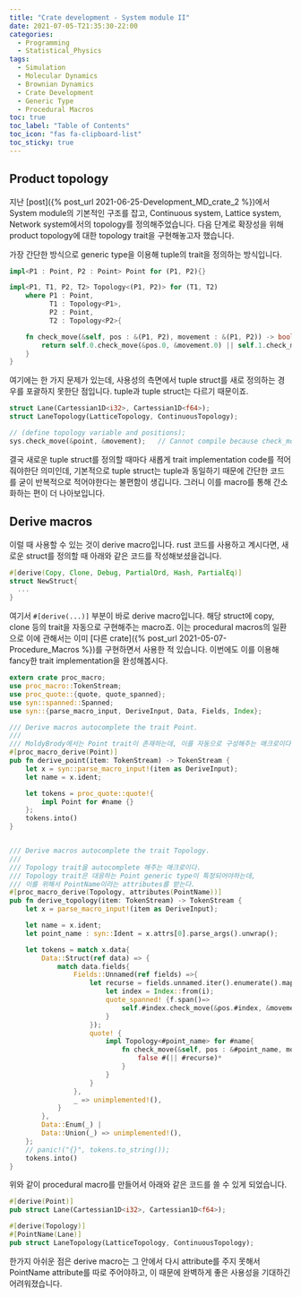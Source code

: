 ```yaml
---
title: "Crate development - System module II"
date: 2021-07-05-T21:35:30-22:00
categories:
  - Programming
  - Statistical_Physics
tags:
  - Simulation
  - Molecular Dynamics
  - Brownian Dynamics
  - Crate Development
  - Generic Type
  - Procedural Macros
toc: true
toc_label: "Table of Contents"
toc_icon: "fas fa-clipboard-list"
toc_sticky: true
---
```



## Product topology
지난 [post]({% post_url 2021-06-25-Development_MD_crate_2 %})에서 System module의 기본적인 구조를 잡고, Continuous system, Lattice system, Network system에서의 topology를 정의해주었습니다. 다음 단계로 확장성을 위해 product topology에 대한 topology trait을 구현해놓고자 했습니다.

가장 간단한 방식으로 generic type을 이용해 tuple의 trait을 정의하는 방식입니다. 
```rust
impl<P1 : Point, P2 : Point> Point for (P1, P2){}

impl<P1, T1, P2, T2> Topology<(P1, P2)> for (T1, T2)
    where P1 : Point,
          T1 : Topology<P1>,
          P2 : Point,
          T2 : Topology<P2>{

    fn check_move(&self, pos : &(P1, P2), movement : &(P1, P2)) -> bool{
        return self.0.check_move(&pos.0, &movement.0) || self.1.check_move(&pos.1, &movement.1);
    }
}
```

여기에는 한 가지 문제가 있는데, 사용성의 측면에서 tuple struct를 새로 정의하는 경우를 포괄하지 못한단 점입니다. 
tuple과 tuple struct는 다르기 때문이죠. 
```rust
struct Lane(Cartessian1D<i32>, Cartessian1D<f64>);
struct LaneTopology(LatticeTopology, ContinuousTopology);

// (define topology variable and positions);
sys.check_move(&point, &movement);   // Cannot compile because check_move is not developed
```

결국 새로운 tuple struct를 정의할 때마다 새롭게 trait implementation code를 적어줘야한단 의미인데, 기본적으로 tuple struct는 tuple과 동일하기 때문에 간단한 코드를 굳이 반복적으로 적어야한다는 불편함이 생깁니다. 그러니 이를 macro를 통해 간소화하는 편이 더 나아보입니다. 

## Derive macros

이럴 때 사용할 수 있는 것이 derive macro입니다. 
rust 코드를 사용하고 계시다면, 새로운 struct를 정의할 때 아래와 같은 코드를 작성해보셨을겁니다.
```rust
#[derive(Copy, Clone, Debug, PartialOrd, Hash, PartialEq)]
struct NewStruct{
  ...
}
```
여기서 `#[derive(...)]` 부분이 바로 derive macro입니다.
해당 struct에 copy, clone 등의 trait을 자동으로 구현해주는 macro죠. 
이는 procedural macros의 일환으로 이에 관해서는 이미 [다른 crate]({% post_url 2021-05-07-Procedure_Macros %})를 구현하면서 사용한 적 있습니다.
이번에도 이를 이용해 fancy한 trait implementation을 완성해봅시다. 

```rust
extern crate proc_macro;
use proc_macro::TokenStream;
use proc_quote::{quote, quote_spanned};
use syn::spanned::Spanned;
use syn::{parse_macro_input, DeriveInput, Data, Fields, Index};

/// Derive macros autocomplete the trait Point.
///
/// MoldyBrody에서는 Point trait이 존재하는데, 이를 자동으로 구성해주는 매크로이다.
#[proc_macro_derive(Point)]
pub fn derive_point(item: TokenStream) -> TokenStream {
    let x = syn::parse_macro_input!(item as DeriveInput);
    let name = x.ident;

    let tokens = proc_quote::quote!{
        impl Point for #name {}
    };
    tokens.into()
}


/// Derive macros autocomplete the trait Topology.
///
/// Topology trait을 autocomplete 해주는 매크로이다.
/// Topology trait은 대응하는 Point generic type이 특정되어야하는데,
/// 이를 위해서 PointName이라는 attributes를 받는다.
#[proc_macro_derive(Topology, attributes(PointName))]
pub fn derive_topology(item: TokenStream) -> TokenStream {
    let x = parse_macro_input!(item as DeriveInput);

    let name = x.ident;
    let point_name : syn::Ident = x.attrs[0].parse_args().unwrap();

    let tokens = match x.data{
        Data::Struct(ref data) => {
            match data.fields{
                Fields::Unnamed(ref fields) =>{
                    let recurse = fields.unnamed.iter().enumerate().map(|(i, f)| {
                        let index = Index::from(i);
                        quote_spanned! {f.span()=>
                            self.#index.check_move(&pos.#index, &movement.#index)
                        }
                    });
                    quote! {
                        impl Topology<#point_name> for #name{
                            fn check_move(&self, pos : &#point_name, movement : &#point_name) -> bool{
                                false #(|| #recurse)*
                            }
                        }
                    }
                },
                _ => unimplemented!(),
            }
        },
        Data::Enum(_) |
        Data::Union(_) => unimplemented!(),
    };
    // panic!("{}", tokens.to_string());
    tokens.into()
}
```

위와 같이 procedural macro를 만들어서 아래와 같은 코드를 쓸 수 있게 되었습니다.
```rust
#[derive(Point)]
pub struct Lane(Cartessian1D<i32>, Cartessian1D<f64>);

#[derive(Topology)]
#[PointName(Lane)]
pub struct LaneTopology(LatticeTopology, ContinuousTopology);
```
한가지 아쉬운 점은 derive macro는 그 안에서 다시 attribute를 주지 못해서 PointName attribute를 따로 주어야하고, 이 때문에 완벽하게 좋은 사용성을 기대하긴 어려워졌습니다. 




